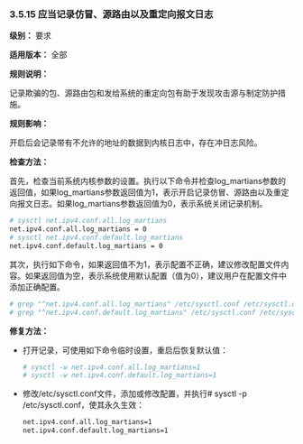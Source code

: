 ### 3.5.15 应当记录仿冒、源路由以及重定向报文日志

**级别：** 要求

**适用版本：** 全部

**规则说明：** 

记录欺骗的包、源路由包和发给系统的重定向包有助于发现攻击源与制定防护措施。

**规则影响：**

开启后会记录带有不允许的地址的数据到内核日志中，存在冲日志风险。

**检查方法：**

首先，检查当前系统内核参数的设置。执行以下命令并检查log_martians参数的返回值，如果log_martians参数返回值为1，表示开启记录仿冒、源路由以及重定向报文日志。如果log_martians参数返回值为0，表示系统关闭记录机制。

```bash
# sysctl net.ipv4.conf.all.log_martians
net.ipv4.conf.all.log_martians = 0
# sysctl net.ipv4.conf.default.log_martians
net.ipv4.conf.default.log_martians = 0
```

其次，执行如下命令，如果返回值不为1，表示配置不正确，建议修改配置文件内容。如果返回值为空，表示系统使用默认配置（值为0），建议用户在配置文件中添加正确配置。

```bash
# grep "^net.ipv4.conf.all.log_martians" /etc/sysctl.conf /etc/sysctl.d/*
# grep "^net.ipv4.conf.default.log_martians" /etc/sysctl.conf /etc/sysctl.d/*
```

**修复方法：**

* 打开记录，可使用如下命令临时设置，重启后恢复默认值：

    ```bash
    # sysctl -w net.ipv4.conf.all.log_martians=1
    # sysctl -w net.ipv4.conf.default.log_martians=1
    ```

* 修改/etc/sysctl.conf文件，添加或修改配置，并执行# sysctl -p /etc/sysctl.conf，使其永久生效：

    ```bash
    net.ipv4.conf.all.log_martians=1
    net.ipv4.conf.default.log_martians=1
    ```
